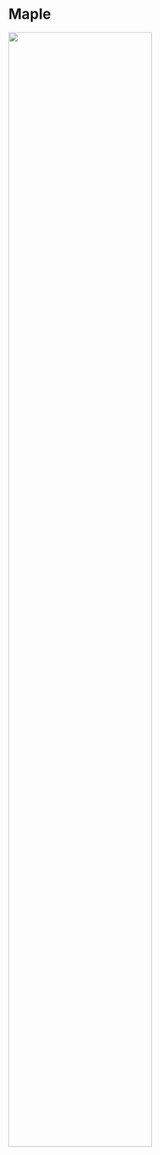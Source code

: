 # Maple

<img src="https://user-images.githubusercontent.com/61322830/265201106-8979ad81-36b1-47ae-8766-61feddcd391a.png" width="75%">

